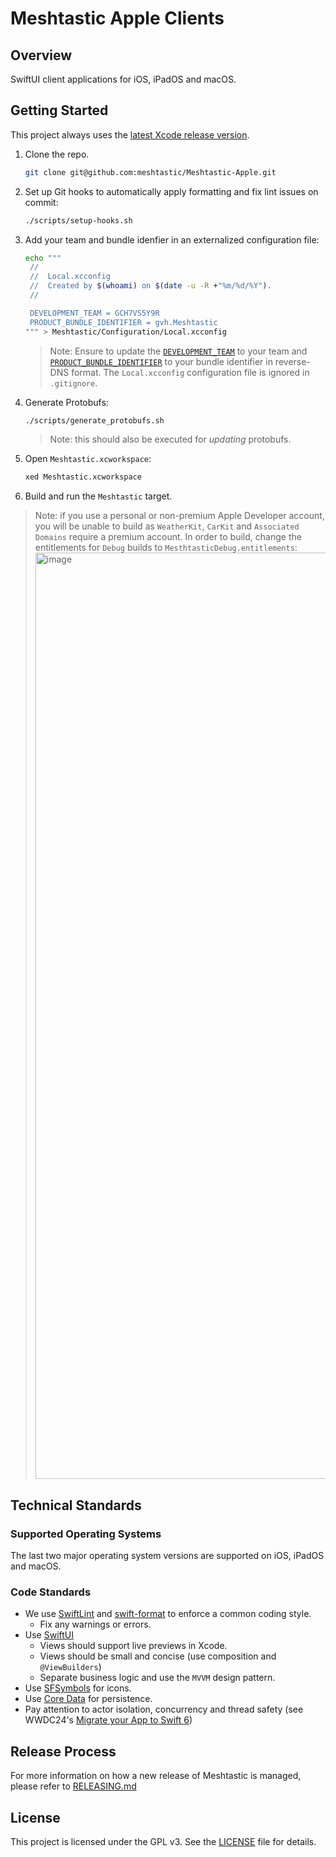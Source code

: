# Meshtastic Apple Clients

## Overview

SwiftUI client applications for iOS, iPadOS and macOS.

## Getting Started

This project always uses the [latest Xcode release version](https://xcodereleases.com/?scope=release).

1. Clone the repo.
   ```zsh
   git clone git@github.com:meshtastic/Meshtastic-Apple.git
   ```
2. Set up Git hooks to automatically apply formatting and fix lint issues on commit:
   ```zsh
   ./scripts/setup-hooks.sh
   ```
3. Add your team and bundle idenfier in an externalized configuration file:
   ```zsh
   echo """
    //
    //  Local.xcconfig
    //  Created by $(whoami) on $(date -u -R +"%m/%d/%Y").
    //

    DEVELOPMENT_TEAM = GCH7VS5Y9R
    PRODUCT_BUNDLE_IDENTIFIER = gvh.Meshtastic
   """ > Meshtastic/Configuration/Local.xcconfig
   ```

   > Note: Ensure to update the [`DEVELOPMENT_TEAM`](https://developer.apple.com/documentation/xcode/build-settings-reference#Development-Team) to your team and [`PRODUCT_BUNDLE_IDENTIFIER`](https://developer.apple.com/documentation/xcode/build-settings-reference#Product-Bundle-Identifier) to your bundle identifier in reverse-DNS format. The `Local.xcconfig` configuration file is ignored in `.gitignore`.
4. Generate Protobufs:
   ```zsh
   ./scripts/generate_protobufs.sh
   ```
   > Note: this should also be executed for _updating_ protobufs.
5. Open `Meshtastic.xcworkspace`:
   ```zsh
   xed Meshtastic.xcworkspace
   ```
6. Build and run the `Meshtastic` target.

> Note: if you use a personal or non-premium Apple Developer account, you will be unable to build as `WeatherKit`, `CarKit` and `Associated Domains` require a premium account. In order to build, change the entitlements for `Debug` builds to `MesthtasticDebug.entitlements`:
> <img width="1482" alt="image" src="https://github.com/user-attachments/assets/af72b371-40ec-4a44-bae7-a36752dfd19c" />

## Technical Standards

### Supported Operating Systems

The last two major operating system versions are supported on iOS, iPadOS and macOS.

### Code Standards

- We use [SwiftLint](https://github.com/realm/SwiftLint) and [swift-format](https://github.com/swiftlang/swift-format) to enforce a common coding style.
  - Fix any warnings or errors.
- Use [SwiftUI](https://developer.apple.com/xcode/swiftui/)
  - Views should support live previews in Xcode.
  - Views should be small and concise (use composition and `@ViewBuilders`)
  - Separate business logic and use the `MVVM` design pattern.
- Use [SFSymbols](https://developer.apple.com/sf-symbols/) for icons.
- Use [Core Data](https://developer.apple.com/documentation/coredata/) for persistence.
- Pay attention to actor isolation, concurrency and thread safety (see WWDC24's [Migrate your App to Swift 6](https://developer.apple.com/videos/play/wwdc2024/10169))

## Release Process

For more information on how a new release of Meshtastic is managed, please refer to [RELEASING.md](./RELEASING.md)

## License

This project is licensed under the GPL v3. See the [LICENSE](LICENSE) file for details.
